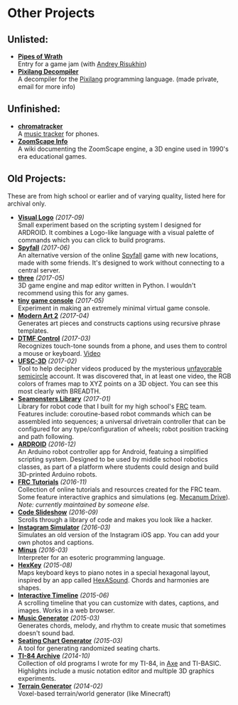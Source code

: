 # Other Projects

## Unlisted:
- [**Pipes of Wrath**](https://chroma.zone/wrath/)  
  Entry for a game jam (with [Andrey Risukhin](https://andreyrisukhin.github.io/))
- [**Pixilang Decompiler**](https://github.com/vanjac/pixilang-decompiler)  
  A decompiler for the [Pixilang](https://www.warmplace.ru/soft/pixilang/) programming language. (made private, email for more info)

## Unfinished:
- [**chromatracker**](https://github.com/vanjac/chromatracker)  
  A [music tracker](https://en.wikipedia.org/wiki/Music_tracker) for phones.
- [**ZoomScape Info**](https://github.com/vanjac/zoomscape-info/wiki)  
  A wiki documenting the ZoomScape engine, a 3D engine used in 1990's era educational games.

## Old Projects:
These are from high school or earlier and of varying quality, listed here for archival only.

- [**Visual Logo**](https://chroma.zone/visual-logo/) _(2017-09)_  
  Small experiment based on the scripting system I designed for ARDROID. It combines a Logo-like language with a visual palette of commands which you can click to build programs.
- [**Spyfall**](https://chroma.zone/share/spyfall/) _(2017-06)_  
  An alternative version of the online [Spyfall](https://spyfall.crabhat.com/) game with new locations, made with some friends. It's designed to work without connecting to a central server.
- [**three**](https://github.com/vanjac/three) _(2017-05)_  
  3D game engine and map editor written in Python. I wouldn't recommend using this for any games.
- [**tiny game console**](https://github.com/vanjac/tiny-game) _(2017-05)_  
  Experiment in making an extremely minimal virtual game console.
- [**Modern Art 2**](https://chroma.zone/modernart2/) _(2017-04)_  
  Generates art pieces and constructs captions using recursive phrase templates.
- [**DTMF Control**](https://github.com/vanjac/interactive/tree/master/dtmf) _(2017-03)_  
  Recognizes touch-tone sounds from a phone, and uses them to control a mouse or keyboard. [Video](https://youtu.be/I2vBBda5kAw)
- [**UFSC-3D**](https://chroma.zone/sketches/ufsc3d/) _(2017-02)_  
  Tool to help decipher videos produced by the mysterious [unfavorable semicircle](https://www.unfavorablesemicircle.com/) account. It was discovered that, in at least one video, the RGB colors of frames map to XYZ points on a 3D object. You can see this most clearly with BREADTH.
- [**Seamonsters Library**](https://github.com/seamonsters-2605/seamonsterstemplate) _(2017-01)_  
  Library for robot code that I built for my high school's [FRC](https://www.firstinspires.org/robotics/frc) team. Features include: coroutine-based robot commands which can be assembled into sequences; a universal drivetrain controller that can be configured for any type/configuration of wheels; robot position tracking and path following.
- [**ARDROID**](https://github.com/Seamonsters-2605/Ardroid) _(2016-12)_  
  An Arduino robot controller app for Android, featuing a simplified scripting system. Designed to be used by middle school robotics classes, as part of a platform where students could design and build 3D-printed Arduino robots.
- [**FRC Tutorials**](https://seamonsters-2605.github.io/) _(2016-11)_  
  Collection of online tutorials and resources created for the FRC team. Some feature interactive graphics and simulations (eg. [Mecanum Drive](https://seamonsters-2605.github.io/archive/mecanum/)). *Note: currently maintained by someone else.*
- [**Code Slideshow**](https://github.com/Seamonsters-2605/SeamonstersCodeSlideshow) _(2016-09)_  
  Scrolls through a library of code and makes you look like a hacker.
- [**Instagram Simulator**](https://github.com/vanjac/interactive/tree/master/IGSim) _(2016-03)_  
  Simulates an old version of the Instagram iOS app. You can add your own photos and captions.
- [**Minus**](https://github.com/vanjac/Minus) _(2016-03)_  
  Interpreter for an esoteric programming language.
- [**HexKey**](https://github.com/vanjac/HexKey) _(2015-08)_  
  Maps keyboard keys to piano notes in a special hexagonal layout, inspired by an app called [HexASound](http://hexasound.com/). Chords and harmonies are shapes.
- [**Interactive Timeline**](https://github.com/vanjac/interactive/tree/master/InteractiveTimeline) _(2015-06)_  
  A scrolling timeline that you can customize with dates, captions, and images. Works in a web browser.
- [**Music Generator**](https://github.com/vanjac/MusicGenerator) _(2015-03)_  
  Generates chords, melody, and rhythm to create music that sometimes doesn't sound bad.
- [**Seating Chart Generator**](https://github.com/vanjac/SeatingChartGenerator) _(2015-03)_  
  A tool for generating randomized seating charts.
- [**TI-84 Archive**](https://github.com/vanjac/ti84) _(2014-10)_  
  Collection of old programs I wrote for my TI-84, in [Axe](https://www.ticalc.org/archives/files/fileinfo/456/45659.html) and TI-BASIC. Highlights include a music notation editor and multiple 3D graphics experiments.
- [**Terrain Generator**](https://github.com/vanjac/TerrainGenerator) _(2014-02)_  
  Voxel-based terrain/world generator (like Minecraft)
